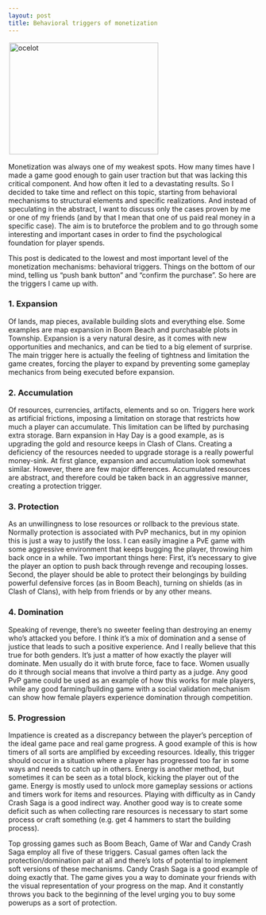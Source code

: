 ```yaml
---
layout: post
title: Behavioral triggers of monetization
---
```


<a href="https://dribbble.com/shots/258976-Ocelot" target="_blank"><img class="wp-image-57 size-medium alignright" style="margin:2px;border:none;" src="https://patternsoffun.files.wordpress.com/2014/07/ocelot.png?w=300" alt="ocelot" width="300" height="225" /></a>

Monetization was always one of my weakest spots. How many times have I made a game good enough to gain user traction but that was lacking this critical component. And how often it led to a devastating results. So I decided to take time and reflect on this topic, starting from behavioral mechanisms to structural elements and specific realizations. And instead of speculating in the abstract, I want to discuss only the cases proven by me or one of my friends (and by that I mean that one of us paid real money in a specific case). The aim is to bruteforce the problem and to go through some interesting and important cases in order to find the psychological foundation for player spends.

This post is dedicated to the lowest and most important level of the monetization mechanisms: behavioral triggers. Things on the bottom of our mind, telling us “push bank button” and “confirm the purchase”. So here are the triggers I came up with.

### 1. Expansion
Of lands, map pieces, available building slots and everything else. Some examples are map expansion in Boom Beach and purchasable plots in Township. Expansion is a very natural desire, as it comes with new opportunities and mechanics, and can be tied to a big element of surprise. The main trigger here is actually the feeling of tightness and limitation the game creates, forcing the player to expand by preventing some gameplay mechanics from being executed before expansion.

### 2. Accumulation
Of resources, currencies, artifacts, elements and so on. Triggers here work as artificial frictions, imposing a limitation on storage that restricts how much a player can accumulate. This limitation can be lifted by purchasing extra storage. Barn expansion in Hay Day is a good example, as is upgrading the gold and resource keeps in Clash of Clans. Creating a deficiency of the resources needed to upgrade storage is a really powerful money-sink. At first glance, expansion and accumulation look somewhat similar. However, there are few major differences. Accumulated resources are abstract, and therefore could be taken back in an aggressive manner, creating a protection trigger.

### 3. Protection
As an unwillingness to lose resources or rollback to the previous state. Normally protection is associated with PvP mechanics, but in my opinion this is just a way to justify the loss. I can easily imagine a PvE game with some aggressive environment that keeps bugging the player, throwing him back once in a while. Two important things here: First, it’s necessary to give the player an option to push back through revenge and recouping losses. Second, the player should be able to protect their belongings by building powerful defensive forces (as in Boom Beach), turning on shields (as in Clash of Clans), with help from friends or by any other means.

### 4. Domination
Speaking of revenge, there’s no sweeter feeling than destroying an enemy who’s attacked you before. I think it’s a mix of domination and a sense of justice that leads to such a positive experience. And I really believe that this true for both genders. It’s just a matter of how exactly the player will dominate. Men usually do it with brute force, face to face. Women usually do it through social means that involve a third party as a judge. Any good PvP game could be used as an example of how this works for male players, while any good farming/building game with a social validation mechanism can show how female players experience domination through competition.

### 5. Progression
Impatience is created as a discrepancy between the player’s perception of the ideal game pace and real game progress. A good example of this is how timers of all sorts are amplified by exceeding resources. Ideally, this trigger should occur in a situation where a player has progressed too far in some ways and needs to catch up in others. Energy is another method, but sometimes it can be seen as a total block, kicking the player out of the game. Energy is mostly used to unlock more gameplay sessions or actions and timers work for items and resources. Playing with difficulty as in Candy Crash Saga is a good indirect way. Another good way is to create some deficit such as when collecting rare resources is necessary to start some process or craft something (e.g. get 4 hammers to start the building process).

Top grossing games such as Boom Beach, Game of War and Candy Crash Saga employ all five of these triggers. Casual games often lack the protection/domination pair at all and there’s lots of potential to implement soft versions of these mechanisms. Candy Crash Saga is a good example of doing exactly that. The game gives you a way to dominate your friends with the visual representation of your progress on the map. And it constantly throws you back to the beginning of the level urging you to buy some powerups as a sort of protection.